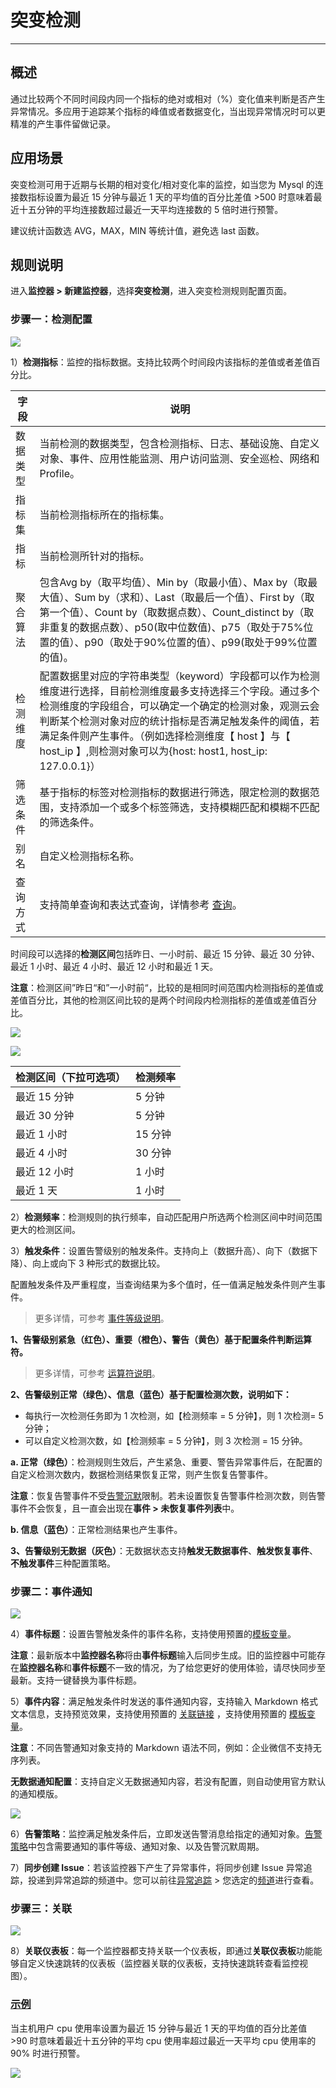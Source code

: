 # 突变检测
---

## 概述

通过比较两个不同时间段内同一个指标的绝对或相对（%）变化值来判断是否产生异常情况。多应用于追踪某个指标的峰值或者数据变化，当出现异常情况时可以更精准的产生事件留做记录。

## 应用场景

突变检测可用于近期与长期的相对变化/相对变化率的监控，如当您为 Mysql 的连接数指标设置为最近 15 分钟与最近 1 天的平均值的百分比差值 >500 时意味着最近十五分钟的平均连接数超过最近一天平均连接数的 5 倍时进行预警。

建议统计函数选 AVG，MAX，MIN 等统计值，避免选 last 函数。

## 规则说明

进入**监控器 > 新建监控器**，选择**突变检测**，进入突变检测规则配置页面。

### 步骤一：检测配置

![](../img/monitor22.png)

1）**检测指标**：监控的指标数据。支持比较两个时间段内该指标的差值或者差值百分比。

| 字段 | 说明 |
| --- | --- |
| 数据类型 | 当前检测的数据类型，包含检测指标、日志、基础设施、自定义对象、事件、应用性能监测、用户访问监测、安全巡检、网络和 Profile。 |
| 指标集 | 当前检测指标所在的指标集。 |
| 指标 | 当前检测所针对的指标。 |
| 聚合算法 | 包含Avg by（取平均值）、Min by（取最小值）、Max by（取最大值）、Sum by（求和）、Last（取最后一个值）、First by（取第一个值）、Count by（取数据点数）、Count_distinct by（取非重复的数据点数）、p50(取中位数值)、p75（取处于75%位置的值）、p90（取处于90%位置的值）、p99(取处于99%位置的值)。 |
| 检测维度 | 配置数据里对应的字符串类型（keyword）字段都可以作为检测维度进行选择，目前检测维度最多支持选择三个字段。通过多个检测维度的字段组合，可以确定一个确定的检测对象，观测云会判断某个检测对象对应的统计指标是否满足触发条件的阈值，若满足条件则产生事件。（例如选择检测维度【 host 】与【 host_ip 】,则检测对象可以为{host: host1, host_ip: 127.0.0.1}） |
| 筛选条件 | 基于指标的标签对检测指标的数据进行筛选，限定检测的数据范围，支持添加一个或多个标签筛选，支持模糊匹配和模糊不匹配的筛选条件。 |
| 别名 | 自定义检测指标名称。 |
| 查询方式 | 支持简单查询和表达式查询，详情参考 [查询](../../scene/visual-chart/chart-query.md)。 |

 时间段可以选择的**检测区间**包括昨日、一小时前、最近 15 分钟、最近 30 分钟、最近 1 小时、最近 4 小时、最近 12 小时和最近 1 天。

**注意**：检测区间”昨日“和”一小时前“，比较的是相同时间范围内检测指标的差值或差值百分比，其他的检测区间比较的是两个时间段内检测指标的差值或差值百分比。

![](../img/1.monitor_1.png)

![](../img/1.monitor_2.png)

| 检测区间（下拉可选项） |  检测频率 | 
| --- |  --- |  
| 最近 15 分钟 | 5 分钟 | 
| 最近 30 分钟 | 5 分钟 | 
| 最近 1 小时 | 15 分钟 | 
| 最近 4 小时 | 30 分钟 | 
| 最近 12 小时 | 1 小时 | 
| 最近 1 天 | 1 小时 | 


2）**检测频率**：检测规则的执行频率，自动匹配用户所选两个检测区间中时间范围更大的检测区间。

3）**触发条件**：设置告警级别的触发条件。支持向上（数据升高）、向下（数据下降）、向上或向下 3 种形式的数据比较。

配置触发条件及严重程度，当查询结果为多个值时，任一值满足触发条件则产生事件。

> 更多详情，可参考 [事件等级说明](event-level-description.md)。   

**1、告警级别紧急（红色）、重要（橙色）、警告（黄色）基于配置条件判断运算符。**

> 更多详情，可参考 [运算符说明](operator-description.md)。   

**2、告警级别正常（绿色）、信息（蓝色）基于配置检测次数，说明如下：**

- 每执行一次检测任务即为 1 次检测，如【检测频率 = 5 分钟】，则 1 次检测= 5 分钟；    
- 可以自定义检测次数，如【检测频率 = 5 分钟】，则 3 次检测 = 15 分钟。   

**a. 正常（绿色）**：检测规则生效后，产生紧急、重要、警告异常事件后，在配置的自定义检测次数内，数据检测结果恢复正常，则产生恢复告警事件。

**注意**：恢复告警事件不受[告警沉默](../alert-setting.md)限制。若未设置恢复告警事件检测次数，则告警事件不会恢复，且一直会出现在**事件 > 未恢复事件列表**中。

**b. 信息（蓝色）**：正常检测结果也产生事件。

**3、告警级别无数据（灰色）**：无数据状态支持**触发无数据事件**、**触发恢复事件**、**不触发事件**三种配置策略。

### 步骤二：事件通知

![](../img/8.monitor_1.png)

4）**事件标题**：设置告警触发条件的事件名称，支持使用预置的[模板变量](../event-template.md)。

**注意**：最新版本中**监控器名称**将由**事件标题**输入后同步生成。旧的监控器中可能存在**监控器名称**和**事件标题**不一致的情况，为了给您更好的使用体验，请尽快同步至最新。支持一键替换为事件标题。

5）**事件内容**：满足触发条件时发送的事件通知内容，支持输入 Markdown 格式文本信息，支持预览效果，支持使用预置的 [关联链接](link-description.md) ，支持使用预置的 [模板变量](../event-template.md)。

**注意**：不同告警通知对象支持的 Markdown 语法不同，例如：企业微信不支持无序列表。

**无数据通知配置**：支持自定义无数据通知内容，若没有配置，则自动使用官方默认的通知模版。

![](../img/8.monitor_2.png)

6）**告警策略**：监控满足触发条件后，立即发送告警消息给指定的通知对象。[告警策略](../alert-setting.md)中包含需要通知的事件等级、通知对象、以及告警沉默周期。

7）**同步创建 Issue**：若该监控器下产生了异常事件，将同步创建 Issue 异常追踪，投递到异常追踪的频道中。您可以前往[异常追踪](../../exception/index.md) > 您选定的[频道](../../exception/channel.md)进行查看。

### 步骤三：关联

![](../img/5.monitor_4.png)

8）**关联仪表板**：每一个监控器都支持关联一个仪表板，即通过**关联仪表板**功能能够自定义快速跳转的仪表板（监控器关联的仪表板，支持快速跳转查看监控视图）。

### <u>示例</u>

当主机用户 cpu 使用率设置为最近 15 分钟与最近 1 天的平均值的百分比差值 >90  时意味着最近十五分钟的平均 cpu 使用率超过最近一天平均 cpu 使用率的 90% 时进行预警。

![](../img/example05.png)